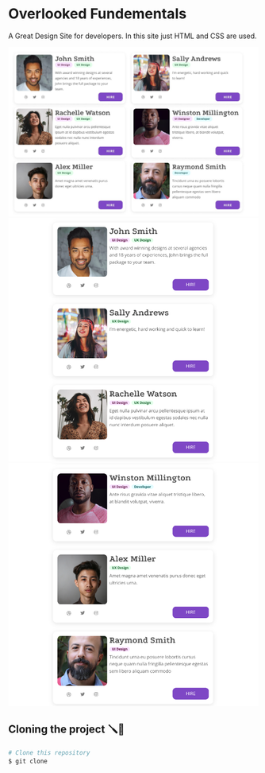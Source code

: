 # Overlooked Fundementals

A Great Design Site for developers. In this site just HTML and CSS are used.

![Design](./screenshot/the-design.jpg)
![Alt text](./screenshot/image.png)
![Alt text](./screenshot/image-1.png)



## Cloning the project 🪛🔨

```bash
# Clone this repository
$ git clone 

```